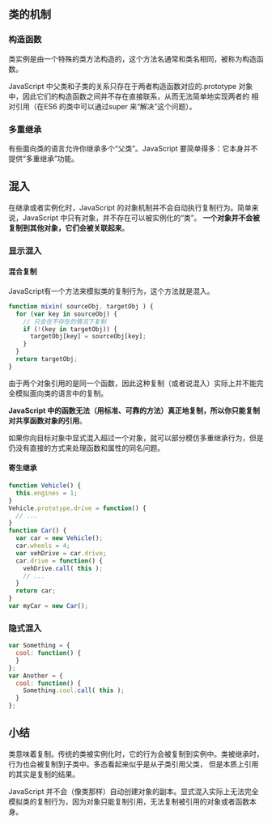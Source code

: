 ## 类的机制
### 构造函数
类实例是由一个特殊的类方法构造的，这个方法名通常和类名相同，被称为构造函数。

JavaScript 中父类和子类的关系只存在于两者构造函数对应的.prototype 对象中，因此它们的构造函数之间并不存在直接联系，从而无法简单地实现两者的
相对引用（在ES6 的类中可以通过super 来“解决”这个问题）。

### 多重继承
有些面向类的语言允许你继承多个“父类”。JavaScript 要简单得多：它本身并不提供“多重继承”功能。

## 混入
在继承或者实例化时，JavaScript 的对象机制并不会自动执行复制行为。简单来说，JavaScript 中只有对象，并不存在可以被实例化的“类”。
**一个对象并不会被复制到其他对象，它们会被关联起来**。

### 显示混入
#### 混合复制
JavaScript有一个方法来模拟类的复制行为，这个方法就是混入。

```javascript
function mixin( sourceObj, targetObj ) {
  for (var key in sourceObj) {
    // 只会在不存在的情况下复制
    if (!(key in targetObj)) {
      targetObj[key] = sourceObj[key];
    }
  }
  return targetObj;
}
```

由于两个对象引用的是同一个函数，因此这种复制（或者说混入）实际上并不能完全模拟面向类的语言中的复制。

**JavaScript 中的函数无法（用标准、可靠的方法）真正地复制，所以你只能复制对共享函数对象的引用**。

如果你向目标对象中显式混入超过一个对象，就可以部分模仿多重继承行为，但是仍没有直接的方式来处理函数和属性的同名问题。

#### 寄生继承
```javascript
function Vehicle() {
  this.engines = 1;
}
Vehicle.prototype.drive = function() { 
  // ...
}
function Car() {
  var car = new Vehicle();
  car.wheels = 4;
  var vehDrive = car.drive;
  car.drive = function() {
    vehDrive.call( this );
    // ...
  }
  return car;
}
var myCar = new Car();
```

### 隐式混入
```javascript
var Something = {
  cool: function() {
  }
};
var Another = {
  cool: function() {
    Something.cool.call( this );
  }
};
```

## 小结
类意味着复制。传统的类被实例化时，它的行为会被复制到实例中。类被继承时，行为也会被复制到子类中。多态看起来似乎是从子类引用父类，
但是本质上引用的其实是复制的结果。

JavaScript 并不会（像类那样）自动创建对象的副本。显式混入实际上无法完全模拟类的复制行为，因为对象只能复制引用，无法复制被引用的对象或者函数本身。
